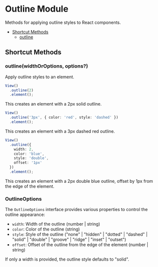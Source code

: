 # Outline Module

Methods for applying outline styles to React components.

- [Shortcut Methods](#shortcut-methods)
  - [outline](#outlinewidthoroptions-options)

## Shortcut Methods

### outline(widthOrOptions, options?)

Apply outline styles to an element.

```typescript
View()
  .outline(2)
  .element();
```

This creates an element with a 2px solid outline.

```typescript
View()
  .outline('3px', { color: 'red', style: 'dashed' })
  .element();
```

This creates an element with a 3px dashed red outline.

```typescript
View()
  .outline({
    width: 2,
    color: 'blue',
    style: 'double',
    offset: '1px'
  })
  .element();
```

This creates an element with a 2px double blue outline, offset by 1px from the edge of the element.

### OutlineOptions

The `OutlineOptions` interface provides various properties to control the outline appearance:

- `width`: Width of the outline (number | string)
- `color`: Color of the outline (string)
- `style`: Style of the outline ("none" | "hidden" | "dotted" | "dashed" | "solid" | "double" | "groove" | "ridge" | "inset" | "outset")
- `offset`: Offset of the outline from the edge of the element (number | string)

If only a width is provided, the outline style defaults to "solid".